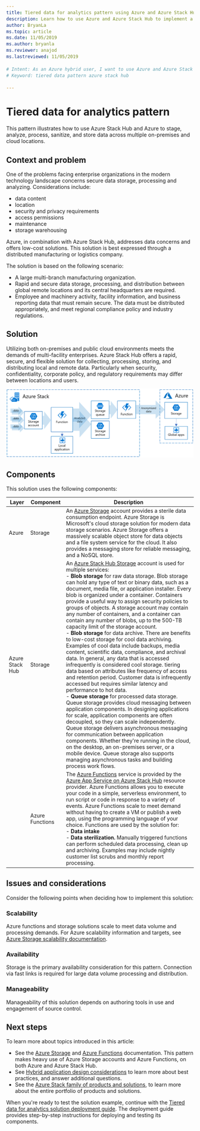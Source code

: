 ```yaml
---
title: Tiered data for analytics pattern using Azure and Azure Stack Hub
description: Learn how to use Azure and Azure Stack Hub to implement a tiered data solution across the hybrid cloud.
author: BryanLa
ms.topic: article
ms.date: 11/05/2019
ms.author: bryanla
ms.reviewer: anajod
ms.lastreviewed: 11/05/2019

# Intent: As an Azure hybrid user, I want to use Azure and Azure Stack Hub to implement a tiered data solution across the hybrid cloud.
# Keyword: tiered data pattern azure stack hub

---
```


# Tiered data for analytics pattern

This pattern illustrates how to use Azure Stack Hub and Azure to stage, analyze, process, sanitize, and store data across multiple on-premises and cloud locations.

## Context and problem

One of the problems facing enterprise organizations in the modern technology landscape concerns secure data storage, processing and analyzing. Considerations include:
- data content
- location
- security and privacy requirements
- access permissions
- maintenance
- storage warehousing

Azure, in combination with Azure Stack Hub, addresses data concerns and offers low-cost solutions. This solution is best expressed through a distributed manufacturing or logistics company. 

The solution is based on the following scenario:
- A large multi-branch manufacturing organization.
- Rapid and secure data storage, processing, and distribution between global remote locations and its central headquarters are required. 
- Employee and machinery activity, facility information, and business reporting data that must remain secure. The data must be distributed appropriately, and meet regional compliance policy and industry regulations.

## Solution

Utilizing both on-premises and public cloud environments meets the demands of multi-facility enterprises. Azure Stack Hub offers a rapid, secure, and flexible solution for collecting, processing, storing, and distributing local and remote data. Particularly when security, confidentiality, corporate policy, and regulatory requirements may differ between locations and users. 

![tiered data for analytics solution architecture](media/pattern-tiered-data-analytics/solution-architecture.png)

## Components

This solution uses the following components:

| Layer | Component | Description |
|----------|-----------|-------------|
| Azure | Storage | An [Azure Storage](/azure/storage/) account provides a sterile data consumption endpoint. Azure Storage is Microsoft's cloud storage solution for modern data storage scenarios. Azure Storage offers a massively scalable object store for data objects and a file system service for the cloud. It also provides a messaging store for reliable messaging, and a NoSQL store. |
| Azure Stack Hub | Storage | An [Azure Stack Hub Storage](/azure-stack/user/azure-stack-storage-overview) account is used for multiple services:<br>- **Blob storage** for raw data storage. Blob storage can hold any type of text or binary data, such as a document, media file, or application installer. Every blob is organized under a container. Containers provide a useful way to assign security policies to groups of objects. A storage account may contain any number of containers, and a container can contain any number of blobs, up to the 500-TB capacity limit of the storage account.<br>- **Blob storage** for data archive. There are benefits to low-cost storage for cool data archiving. Examples of cool data include backups, media content, scientific data, compliance, and archival data. In general, any data that is accessed infrequently is considered cool storage. tiering data based on attributes like frequency of access and retention period. Customer data is infrequently accessed but requires similar latency and performance to hot data.<br>- **Queue storage** for processed data storage. Queue storage provides cloud messaging between application components. In designing applications for scale, application components are often decoupled, so they can scale independently. Queue storage delivers asynchronous messaging for communication between application components.  Whether they're running in the cloud, on the desktop, an on-premises server, or a mobile device. Queue storage also supports managing asynchronous tasks and building process work flows. |
| | Azure Functions | The [Azure Functions](/azure/azure-functions/) service is provided by the [Azure App Service on Azure Stack Hub](/azure-stack/operator/azure-stack-app-service-overview) resource provider. Azure Functions allows you to execute your code in a simple, serverless environment, to run script or code in response to a variety of events. Azure Functions scale to meet demand without having to create a VM or publish a web app, using the programming language of your choice. Functions are used by the solution for:<br>- **Data intake**<br>- **Data sterilization.** Manually triggered functions can perform scheduled data processing, clean up and archiving. Examples may include nightly customer list scrubs and monthly report processing.|

## Issues and considerations

Consider the following points when deciding how to implement this solution:

### Scalability 

Azure functions and storage solutions scale to meet data volume and processing demands. For Azure scalability information and targets, see [Azure Storage scalability documentation](/azure/storage/common/storage-scalability-targets). 

### Availability

Storage is the primary availability consideration for this pattern. Connection via fast links is required for large data volume processing and distribution. 

### Manageability

Manageability of this solution depends on authoring tools in use and engagement of source control. 

## Next steps

To learn more about topics introduced in this article:
- See the [Azure Storage](/azure/storage/) and [Azure Functions](/azure/azure-functions/) documentation. This pattern makes heavy use of Azure Storage accounts and Azure Functions, on both Azure and Azure Stack Hub.
- See [Hybrid application design considerations](overview-app-design-considerations.md) to learn more about best practices, and answer additional questions.
- See the [Azure Stack family of products and solutions](/azure-stack), to learn more about the entire portfolio of products and solutions.

When you're ready to test the solution example, continue with the [Tiered data for analytics solution deployment guide](https://aka.ms/tiereddatadeploy). The deployment guide provides step-by-step instructions for deploying and testing its components.